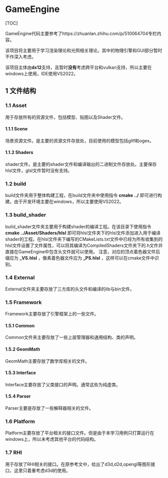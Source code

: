 # GameEngine

[TOC]

GameEngine代码主要参考了https://zhuanlan.zhihu.com/p/510064704专栏内容。

该项目将主要用于学习渲染理论和光照相关理论。其中的物理引擎和GUI部分暂时不作深入考虑。

该项目主体由**dx12**支持，且暂时**没有**考虑跨平台和vulkan支持，所以主要在windows上使用，IDE使用VS2022。

## 1 文件结构

### 1.1 Asset

用于存放所有的资源文件，包括模型、贴图以及Shader文件。

#### 1.1.1 Scene

场景资源文件。是主要的资源文件存放处，目前使用的模型包括gltf和ogex。

#### 1.1.2 Shaders

shader文件。是主要的shader文件和编译输出的二进制文件存放处。主要保存hlsl文件，glsl文件暂时没有支持。

### 1.2 build

build文件夹用于整体构建工程，在build文件夹中使用指令  **cmake ../**  即可进行构建。由于开发环境主要在windows，所以主要使用VS2022。

### 1.3 build_shader

build_shader文件夹主要用于构建shader的编译工程。在该目录下使用指令  **cmake ../Asset/Shaders/hlsl**  即可将hlsl文件夹下的hlsl文件添加进入用于编译shader的工程。在hlsl文件夹下编写的CMakeLists.txt文件中已经为所有收集到的hlsl文件设置了文件属性，可以将其编译为CompiledShaders文件夹下的.h文件并直接在GameEngine中包含头文件就可以使用。
注意，对应的顶点着色器文件后缀应为  **_VS.hlsl**  ，像素着色器文件应为  **_PS.hlsl**  ，这样可以在cmake文件中识别。

### 1.4 External

External文件夹主要存放了三方库的头文件和编译的lib与bin文件。

### 1.5 Framework

Framework主要存放了引擎框架上的一些文件。

#### 1.5.1 Common

Common文件夹主要存放了一些上层管理器和通用结构、类的声明。

#### 1.5.2 GeomMath

GeomMath主要存放了数学库相关的文件。

#### 1.5.3 Interface

Interface主要存放了父类接口的声明。通常这些为纯虚类。

#### 1.5.4 Parser

Parser主要是存放了一些解释器相关的文件。

### 1.6 Platform

 Platform主要存放了平台相关的接口文件。但是由于本学习用例只打算运行在windows上，所以未考虑其他平台的代码结构。

### 1.7 RHI

用于存放了RHI相关的接口。在原参考文中，给出了d3d,d2d,opengl等图形接口，这里只着重考虑d3d的使用。

